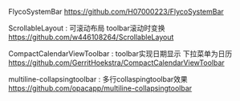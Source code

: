 FlycoSystemBar
https://github.com/H07000223/FlycoSystemBar

ScrollableLayout : 可滚动布局 toolbar滚动时变换
https://github.com/w446108264/ScrollableLayout

CompactCalendarViewToolbar : toolbar实现日期显示 下拉菜单为日历
https://github.com/GerritHoekstra/CompactCalendarViewToolbar

multiline-collapsingtoolbar : 多行collaspingtoolbar效果
https://github.com/opacapp/multiline-collapsingtoolbar
